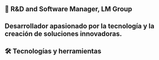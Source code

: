 ## 🤖 R&D and Software Manager, LM Group

## Desarrollador apasionado por la tecnología y la creación de soluciones innovadoras.


## 🛠️ Tecnologías y herramientas



<!--



# 👋 Hola, soy [TuNombre]!



---

## 🌟 Sobre mí
- 🚀 **Rol:** Full-stack Developer
- 💡 **Intereses:** Machine Learning, desarrollo web y proyectos open-source.
- 🌍 **Ubicación:** [Tu País o Ciudad]
- 📫 **Contacto:** [Enlace a tus redes sociales o correo]

---

## 🛠️ Tecnologías y herramientas
![HTML5](https://img.shields.io/badge/-HTML5-E34F26?style=flat&logo=html5&logoColor=white)
![CSS3](https://img.shields.io/badge/-CSS3-1572B6?style=flat&logo=css3&logoColor=white)
![JavaScript](https://img.shields.io/badge/-JavaScript-F7DF1E?style=flat&logo=javascript&logoColor=black)
![React](https://img.shields.io/badge/-React-61DAFB?style=flat&logo=react&logoColor=white)

---

## 🌟 Proyectos destacados
| Proyecto             | Descripción                     | Enlace                     |
|----------------------|---------------------------------|---------------------------|
| **Proyecto 1**       | Aplicación para gestionar tareas | [Ver repositorio](#)      |
| **Proyecto 2**       | API para servicios meteorológicos | [Ver repositorio](#)      |

---

## 📊 Mis estadísticas en GitHub
![Estadísticas](https://github-readme-stats.vercel.app/api?username=tuusuario&show_icons=true&theme=radical)

![Lenguajes más usados](https://github-readme-stats.vercel.app/api/top-langs/?username=tuusuario&layout=compact&theme=radical)

---

## 💬 ¡Conectemos!
[![LinkedIn](https://img.shields.io/badge/-LinkedIn-blue?style=flat&logo=linkedin&logoColor=white)](https://linkedin.com/in/tuusuario)
[![Twitter](https://img.shields.io/badge/-Twitter-blue?style=flat&logo=twitter&logoColor=white)](https://twitter.com/tuusuario)









[![YouTube Channel Subscribers](https://img.shields.io/youtube/channel/subscribers/UCxPD7bsocoAMq8Dj18kmGyQ?style=social)](https://youtube.com/mouredevapps?sub_confirmation=1)
[![Twitch Status](https://img.shields.io/twitch/status/mouredev?style=social)](https://twitch.com/mouredev)
[![Discord](https://img.shields.io/discord/729672926432985098?style=social&label=Discord&logo=discord)](https://mouredev.com/discord)
[![Twitter Follow](https://img.shields.io/twitter/follow/mouredev?style=social)](https://twitter.com/mouredev)
![GitHub Followers](https://img.shields.io/github/followers/mouredev?style=social)
![GitHub Followers](https://img.shields.io/github/stars/mouredev?style=social)



**mororko/mororko** is a ✨ _special_ ✨ repository because its `README.md` (this file) appears on your GitHub profile.

Here are some ideas to get you started:

- 🔭 I’m currently working on ...
- 🌱 I’m currently learning ...
- 👯 I’m looking to collaborate on ...
- 🤔 I’m looking for help with ...
- 💬 Ask me about ...
- 📫 How to reach me: ...
- 😄 Pronouns: ...
- ⚡ Fun fact: ...
-->
